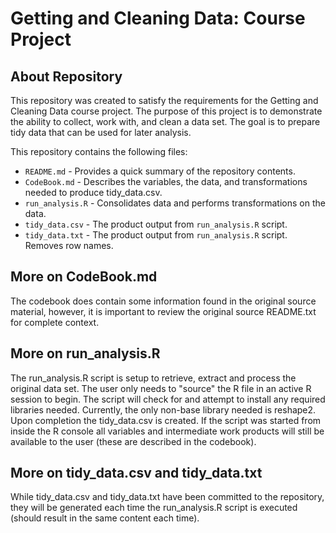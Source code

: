 # Getting and Cleaning Data: Course Project

## About Repository

This repository was created to satisfy the requirements for the Getting and Cleaning Data course project.
The purpose of this project is to demonstrate the ability to collect, work with, and clean a data set. The goal is to prepare tidy data that can be used for later analysis.

This repository contains the following files:
- `README.md` - Provides a quick summary of the repository contents.
- `CodeBook.md` - Describes the variables, the data, and transformations needed to produce tidy_data.csv.
- `run_analysis.R` - Consolidates data and performs transformations on the data.
- `tidy_data.csv` - The product output from `run_analysis.R` script.
- `tidy_data.txt` - The product output from `run_analysis.R` script. Removes row names.

## More on CodeBook.md

The codebook does contain some information found in the original source material, however, it is important to review the original source README.txt for complete context.

## More on run_analysis.R

The run_analysis.R script is setup to retrieve, extract and process the original data set. The user only needs to "source" the R file in an active R session to begin. The script will check for and attempt to install any required libraries needed. Currently, the only non-base library needed is reshape2. Upon completion the tidy_data.csv is created. If the script was started from inside the R console all variables and intermediate work products will still be available to the user (these are described in the codebook).

## More on tidy_data.csv and tidy_data.txt

While tidy_data.csv and tidy_data.txt have been committed to the repository, they will be generated each time the run_analysis.R script is executed (should result in the same content each time). 

